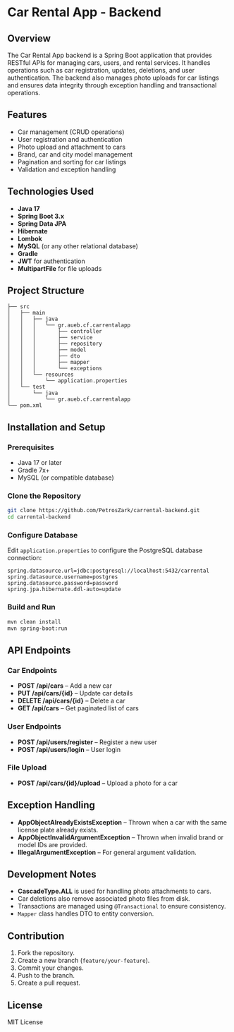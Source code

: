 # Car Rental App - Backend

## Overview
The Car Rental App backend is a Spring Boot application that provides RESTful APIs for managing cars, users, and rental services. It handles operations such as car registration, updates, deletions, and user authentication. The backend also manages photo uploads for car listings and ensures data integrity through exception handling and transactional operations.

## Features
- Car management (CRUD operations)
- User registration and authentication
- Photo upload and attachment to cars
- Brand, car and city model management
- Pagination and sorting for car listings
- Validation and exception handling

## Technologies Used
- **Java 17**
- **Spring Boot 3.x**
- **Spring Data JPA**
- **Hibernate**
- **Lombok**
- **MySQL** (or any other relational database)
- **Gradle**
- **JWT** for authentication
- **MultipartFile** for file uploads

## Project Structure
```
├── src
│   ├── main
│   │   ├── java
│   │   │   └── gr.aueb.cf.carrentalapp
│   │   │       ├── controller
│   │   │       ├── service
│   │   │       ├── repository
│   │   │       ├── model
│   │   │       ├── dto
│   │   │       ├── mapper
│   │   │       └── exceptions
│   │   └── resources
│   │       └── application.properties
│   └── test
│       └── java
│           └── gr.aueb.cf.carrentalapp
└── pom.xml
```

## Installation and Setup

### Prerequisites
- Java 17 or later
- Gradle 7x+
- MySQL (or compatible database)

### Clone the Repository
```bash
git clone https://github.com/PetrosZark/carrental-backend.git
cd carrental-backend
```

### Configure Database
Edit `application.properties` to configure the PostgreSQL database connection:
```properties
spring.datasource.url=jdbc:postgresql://localhost:5432/carrental
spring.datasource.username=postgres
spring.datasource.password=password
spring.jpa.hibernate.ddl-auto=update
```

### Build and Run
```bash
mvn clean install
mvn spring-boot:run
```

## API Endpoints

### Car Endpoints
- **POST /api/cars** – Add a new car
- **PUT /api/cars/{id}** – Update car details
- **DELETE /api/cars/{id}** – Delete a car
- **GET /api/cars** – Get paginated list of cars

### User Endpoints
- **POST /api/users/register** – Register a new user
- **POST /api/users/login** – User login

### File Upload
- **POST /api/cars/{id}/upload** – Upload a photo for a car

## Exception Handling
- **AppObjectAlreadyExistsException** – Thrown when a car with the same license plate already exists.
- **AppObjectInvalidArgumentException** – Thrown when invalid brand or model IDs are provided.
- **IllegalArgumentException** – For general argument validation.

## Development Notes
- **CascadeType.ALL** is used for handling photo attachments to cars.
- Car deletions also remove associated photo files from disk.
- Transactions are managed using `@Transactional` to ensure consistency.
- `Mapper` class handles DTO to entity conversion.

## Contribution
1. Fork the repository.
2. Create a new branch (`feature/your-feature`).
3. Commit your changes.
4. Push to the branch.
5. Create a pull request.

## License
MIT License

